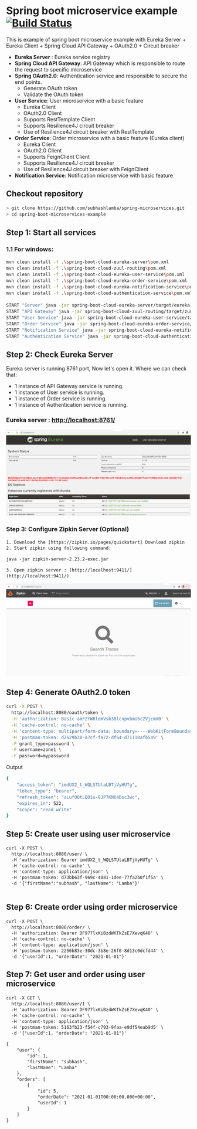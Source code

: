 # Spring boot microservice example [![Build Status](https://travis-ci.com/subhashlamba/spring-microservices.svg?branch=master)](https://travis-ci.com/subhashlamba/spring-microservices)

This is example of spring boot microservice example with Eureka Server + Eureka Client + Spring Cloud API Gateway + OAuth2.0 + Circuit breaker

 - **Eureka Server** : Eureka service registry
 - **Spring Cloud API Gateway**: API Gateway which is responsible to route the request to specific microservice
 - **Spring OAuth2.0**: Authentication service and responsible to secure the end points.
    - Generate OAuth token
    - Validate the OAuth token
 - **User Service**: User microservice with a basic feature 
    - Eureka Client
    - OAuth2.0 Client
    - Supports RestTemplate Client 
    - Supports Resilience4J circuit breaker 
    - Use of Resilience4J circuit breaker with RestTemplate
 - **Order Service**: Order microservice with a basic feature (Eureka client)
    - Eureka Client
    - OAuth2.0 Client  
    - Supports FeignClient Client
    - Supports Resilience4J circuit breaker
    - Use of Resilience4J circuit breaker with FeignClient 
 - **Notification Service**: Notification microservice with basic feature
    
## Checkout repository


```sh
> git clone https://github.com/subhashlamba/spring-microservices.git
> cd spring-boot-microservices-example
```



## Step 1: Start all services

### 1.1 For windows:

```sh
mvn clean install -f .\spring-boot-cloud-eureka-server\pom.xml
mvn clean install -f .\spring-boot-cloud-zuul-routing\pom.xml
mvn clean install -f .\spring-boot-cloud-eureka-user-service\pom.xml
mvn clean install -f .\spring-boot-cloud-eureka-order-service\pom.xml
mvn clean install -f .\spring-boot-cloud-eureka-notification-service\pom.xml
mvn clean install -f .\spring-boot-cloud-authentication-service\pom.xml

START "Server" java -jar spring-boot-cloud-eureka-server/target/eureka-server.jar 
START "API Gateway" java -jar spring-boot-cloud-zuul-routing/target/zuul-api-gateway.jar --server.port=8080 
START "User Service" java -jar spring-boot-cloud-eureka-user-service/target/user-service.jar --server.port=8181
START "Order Service" java -jar spring-boot-cloud-eureka-order-service/target/order-service.jar --server.port=8282
START "Notification Service" java -jar spring-boot-cloud-eureka-notification-service/target/notification-service.jar --server.port=8383
START "Authentication Service" java -jar spring-boot-cloud-authentication-service/target/authentication-service.jar --server.port=8484

```

## Step 2: Check Eureka Server

Eureka server is running 8761 port, Now let's open it. Where we can check that:

* 1 instance of API Gateway service is running.
* 1 instance of User service is running.
* 1 instance of Order service is running.
* 1 instance of Authentication service is running.


### Eureka server : [http://localhost:8761/](http://localhost:8761/)

![eureka server](eureka-server.PNG)

### Step 3: Configure Zipkin Server (Optional)

    1. Download the [https://zipkin.io/pages/quickstart] Download zipkin
    2. Start zipkin using following command:
   ```
   java -jar zipkin-server-2.23.2-exec.jar
   ```
    3. Open zipkin server : [http://localhost:9411/](http://localhost:9411/)
    
![Zipkin-Server](Zipkin-Server.PNG)

## Step 4: Generate OAuth2.0 token

```sh
curl -X POST \
  http://localhost:8080/oauth/token \
  -H 'authorization: Basic amF2YWRldmVsb3BlcnpvbmU6c2VjcmV0' \
  -H 'cache-control: no-cache' \
  -H 'content-type: multipart/form-data; boundary=----WebKitFormBoundary7MA4YWxkTrZu0gW' \
  -H 'postman-token: d2629b30-a7cf-fa72-df64-d71118afb549' \
  -F grant_type=password \
  -F username=zone1 \
  -F password=mypassword
```

Output 

```sh
{
    "access_token": "imdUX2_t_WQLSTUlaLBTjVyHUTg",
    "token_type": "bearer",
    "refresh_token": "zLufOQtLQO1u-8JP7KN64Dsc3wc",
    "expires_in": 522,
    "scope": "read write"
}
```

## Step 5: Create user using user microservice

```
curl -X POST \
  http://localhost:8080/user/ \
  -H 'authorization: Bearer imdUX2_t_WQLSTUlaLBTjVyHUTg' \
  -H 'cache-control: no-cache' \
  -H 'content-type: application/json' \
  -H 'postman-token: d73bb63f-969c-4081-1dee-77fa2b0f1f5a' \
  -d '{"firstName":"subhash", "lastName": "Lamba"}'
 
 ```

## Step 6: Create order using order microservice
 
```
curl -X POST \
  http://localhost:8080/order/ \
  -H 'authorization: Bearer DF977lxKiBzdWKTkZsE7XevqK40' \
  -H 'cache-control: no-cache' \
  -H 'content-type: application/json' \
  -H 'postman-token: 2256b83e-30dc-3b8e-26f0-8d13c0dcfd44' \
  -d '{"userId":1, "orderDate": "2021-01-01"}'
```

## Step 7: Get user and order using user microservice

```
curl -X GET \
  http://localhost:8080/user/1 \
  -H 'authorization: Bearer DF977lxKiBzdWKTkZsE7XevqK40' \
  -H 'cache-control: no-cache' \
  -H 'content-type: application/json' \
  -H 'postman-token: 5163fb23-f54f-c793-9faa-e9df54eab9d5' \
  -d '{"userId":1, "orderDate": "2021-01-01"}'
```

```
{
    "user": {
        "id": 1,
        "firstName": "subhash",
        "lastName": "Lamba"
    },
    "orders": [
        {
            "id": 5,
            "orderDate": "2021-01-01T00:00:00.000+00:00",
            "userId": 1
        }
    ]
}
```



